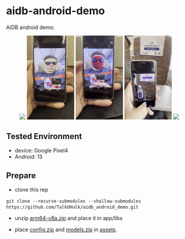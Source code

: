 # aidb-android-demo

AiDB android demo.

<p align="center">
 <img src="./doc/android.gif"             height="228px"/>
 <img src="./doc/android_front_base.gif"  width="128px"/>
 <img src="./doc/android_front_dense.gif" width="128px"/>
 <img src="./doc/android_ocr.gif"         width="128px"/>
 <img src="./doc/android_yolox.gif"       height="228px"/>
<p align="center">


## Tested Environment

* device: Google Pixel4
* Android: 13
  
## Prepare

* clone this rep

```agsl
git clone --recurse-submodules --shallow-submodules https://github.com/TalkUHulk/aidb_android_demo.git
```

* unzip [arm64-v8a.zip](https://github.com/TalkUHulk/aidb_android_demo/releases/download/v1.0/arm64-v8a.zip) and place it in app/libs

* place [config.zip](https://github.com/TalkUHulk/aidb_android_demo/releases/download/v1.0/config.zip) and [models.zip](https://github.com/TalkUHulk/aidb_android_demo/releases/download/v1.0/models.zip) in [assets](app/src/main/assets). 


